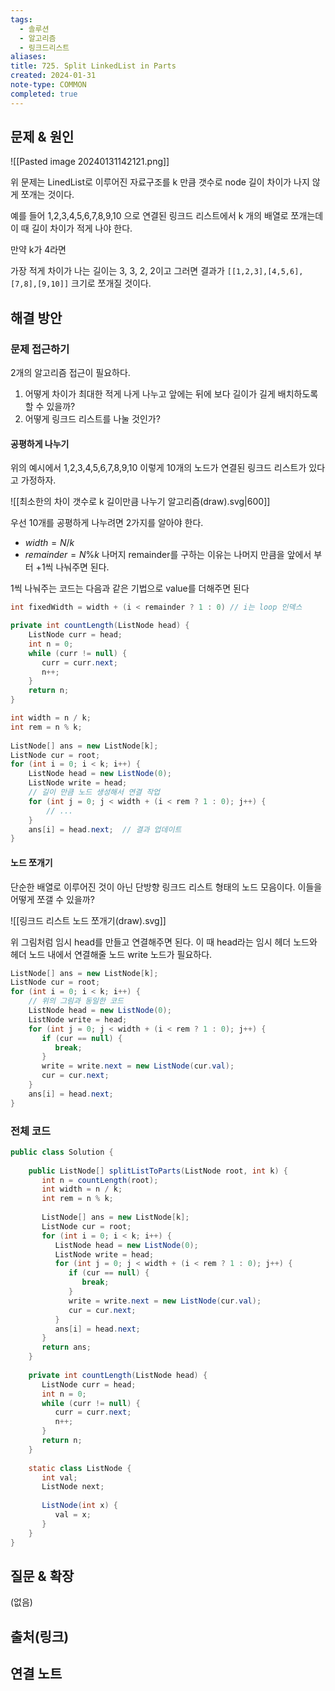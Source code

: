```yaml
---
tags:
  - 솔루션
  - 알고리즘
  - 링크드리스트
aliases: 
title: 725. Split LinkedList in Parts
created: 2024-01-31
note-type: COMMON
completed: true
---
```



## 문제 & 원인
![[Pasted image 20240131142121.png]]

위 문제는 LinedList로 이루어진 자료구조를 k 만큼 갯수로 node 길이 차이가 나지 않게 쪼개는 것이다. 

예를 들어
1,2,3,4,5,6,7,8,9,10 으로 연결된 링크드 리스트에서 k 개의 배열로 쪼개는데 이 때 길이 차이가 적게 나야 한다.

만약 k가 4라면

가장 적게 차이가 나는 길이는 3, 3, 2, 2이고 그러면 결과가 `[[1,2,3],[4,5,6],[7,8],[9,10]]` 크기로 쪼개질 것이다.
## 해결 방안
### 문제 접근하기
2개의 알고리즘 접근이 필요하다.

1. 어떻게 차이가 최대한 적게 나게 나누고 앞에는 뒤에 보다 길이가 길게 배치하도록 할 수 있을까?
2. 어떻게 링크드 리스트를 나눌 것인가?


#### 공평하게 나누기
위의 예시에서 1,2,3,4,5,6,7,8,9,10 이렇게 10개의 노드가 연결된 링크드 리스트가 있다고 가정하자.

![[최소한의 차이 갯수로 k 길이만큼 나누기 알고리즘(draw).svg|600]]

우선 10개를 공평하게 나누려면 2가지를 알아야 한다.

- $width = N / k$ 
- $remainder = N \% k$ 
나머지 remainder를 구하는 이유는 나머지 만큼을 앞에서 부터 +1씩 나눠주면 된다.

1씩 나눠주는 코드는 다음과 같은 기법으로 value를 더해주면 된다

```java
int fixedWidth = width + (i < remainder ? 1 : 0) // i는 loop 인덱스
```


```java
private int countLength(ListNode head) {  
    ListNode curr = head;  
    int n = 0;  
    while (curr != null) {  
       curr = curr.next;  
       n++;  
    }  
    return n;  
}
```

```java
int width = n / k;  
int rem = n % k;  
  
ListNode[] ans = new ListNode[k];  
ListNode cur = root;  
for (int i = 0; i < k; i++) {  
    ListNode head = new ListNode(0);  
    ListNode write = head;  
    // 길이 만큼 노드 생성해서 연결 작업
    for (int j = 0; j < width + (i < rem ? 1 : 0); j++) {  
		// ...
    }  
    ans[i] = head.next;  // 결과 업데이트
}  
```
#### 노드 쪼개기
단순한 배열로 이루어진 것이 아닌 단방향 링크드 리스트 형태의 노드 모음이다. 이들을 어떻게 쪼갤 수 있을까?

![[링크드 리스트 노드 쪼개기(draw).svg]]

위 그림처럼 임시 head를 만들고 연결해주면 된다. 이 때 head라는 임시 헤더 노드와 헤더 노드 내에서 연결해줄 노드 write 노드가 필요하다.

```java
ListNode[] ans = new ListNode[k];  
ListNode cur = root;  
for (int i = 0; i < k; i++) {  
	// 위의 그림과 동일한 코드
    ListNode head = new ListNode(0);  
    ListNode write = head;  
    for (int j = 0; j < width + (i < rem ? 1 : 0); j++) {  
       if (cur == null) {  
          break;  
       }  
       write = write.next = new ListNode(cur.val);  
       cur = cur.next;  
    }  
    ans[i] = head.next;  
}
```
### 전체 코드
```java
public class Solution {  
  
    public ListNode[] splitListToParts(ListNode root, int k) {  
       int n = countLength(root);  
       int width = n / k;  
       int rem = n % k;  
  
       ListNode[] ans = new ListNode[k];  
       ListNode cur = root;  
       for (int i = 0; i < k; i++) {  
          ListNode head = new ListNode(0);  
          ListNode write = head;  
          for (int j = 0; j < width + (i < rem ? 1 : 0); j++) {  
             if (cur == null) {  
                break;  
             }  
             write = write.next = new ListNode(cur.val);  
             cur = cur.next;  
          }  
          ans[i] = head.next;  
       }  
       return ans;  
    }  
  
    private int countLength(ListNode head) {  
       ListNode curr = head;  
       int n = 0;  
       while (curr != null) {  
          curr = curr.next;  
          n++;  
       }  
       return n;  
    }  
  
    static class ListNode {  
       int val;  
       ListNode next;  
  
       ListNode(int x) {  
          val = x;  
       }  
    }  
}
```

## 질문 & 확장

(없음)

## 출처(링크)


## 연결 노트
